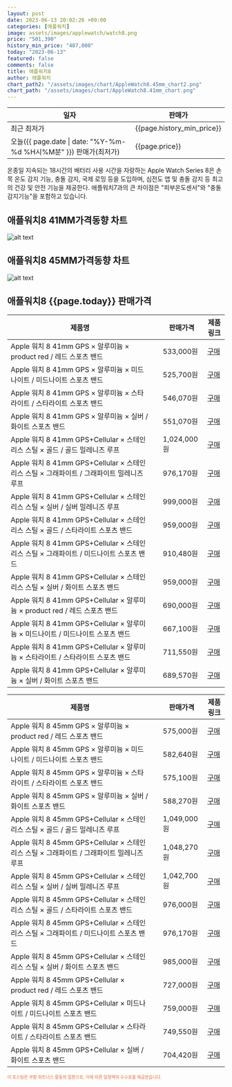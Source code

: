 ```yaml
---
layout: post
date: 2023-06-13 20:02:26 +09:00
categories: [애플워치]
image: assets/images/applewatch/watch8.png
price: "501,390"
history_min_price: "487,000"
today: "2023-06-13"
featured: false
comments: false
title: 애플워치8
author: 애플워치
chart_path2: "/assets/images/chart/AppleWatch8.45mm_chart2.png"
chart_path: "/assets/images/chart/AppleWatch8.41mm_chart.png"
---
```


<main>
<table id="rwd-table-large">
<thread>
<tr>
<th>일자</th>
<th>판매가</th>
</tr>
</thread>
<tbody>
<tr><td>최근 최저가</td><td>{{page.history_min_price}}</td></tr>
<tr><td>오늘({{ page.date | date: "%Y-%m-%d %H시%M분" }}) 판매가(최저가)</td><td>{{page.price}}</td></tr>
</tbody>
</table>
</main>


온종일 지속되는 18시간의 배터리 사용 시간을 자랑하는 Apple Watch Series 8은 손목 온도 감지 기능, 충돌 감지, 국제 로밍 등을 도입하며, 심전도 앱 및 충돌 감지 등 최고의 건강 및 안전 기능을 제공한다.
애플워치7과의 큰 차이점은 "피부온도센서"와 "충돌감지기능"을 포함하고 있습니다.

## 애플워치8 41MM가격동향 차트
![alt text]({{page.chart_path}} "애플워치8 41MM 차트")

## 애플워치8 45MM가격동향 차트
![alt text]({{page.chart_path2}} "애플워치8 45MM 차트")

## 애플워치8 {{page.today}} 판매가격
<main>
<table id="rwd-table-large">
  <thead>
    <tr>
      <th>제품명</th>
      <th></th>
      <th>판매가격</th>
      <th>제품링크</th>
    </tr>
  </thead>
  <tbody><tr>
        <td>Apple 워치 8 41mm GPS × 알루미늄 × product red / 레드 스포츠 밴드</td>
        <td></td>
        <td>533,000원</td>
        <td><a href='https://link.coupang.com/a/Tes9m' target='_blank'>구매</a></td>
        </tr><tr>
        <td>Apple 워치 8 41mm GPS × 알루미늄 × 미드나이트 / 미드나이트 스포츠 밴드</td>
        <td></td>
        <td>525,700원</td>
        <td><a href='https://link.coupang.com/a/TetfQ' target='_blank'>구매</a></td>
        </tr><tr>
        <td>Apple 워치 8 41mm GPS × 알루미늄 × 스타라이트 / 스타라이트 스포츠 밴드</td>
        <td></td>
        <td>546,070원</td>
        <td><a href='https://link.coupang.com/a/Tetm5' target='_blank'>구매</a></td>
        </tr><tr>
        <td>Apple 워치 8 41mm GPS × 알루미늄 × 실버 / 화이트 스포츠 밴드</td>
        <td></td>
        <td>551,070원</td>
        <td><a href='https://link.coupang.com/a/Tetth' target='_blank'>구매</a></td>
        </tr><tr>
        <td>Apple 워치 8 41mm GPS+Cellular × 스테인리스 스틸 × 골드 / 골드 밀레니즈 루프</td>
        <td></td>
        <td>1,024,000원</td>
        <td><a href='https://link.coupang.com/a/TetyY' target='_blank'>구매</a></td>
        </tr><tr>
        <td>Apple 워치 8 41mm GPS+Cellular × 스테인리스 스틸 × 그래파이트 / 그래파이트 밀레니즈 루프</td>
        <td></td>
        <td>976,170원</td>
        <td><a href='https://link.coupang.com/a/TetHA' target='_blank'>구매</a></td>
        </tr><tr>
        <td>Apple 워치 8 41mm GPS+Cellular × 스테인리스 스틸 × 실버 / 실버 밀레니즈 루프</td>
        <td></td>
        <td>999,000원</td>
        <td><a href='https://link.coupang.com/a/TetNh' target='_blank'>구매</a></td>
        </tr><tr>
        <td>Apple 워치 8 41mm GPS+Cellular × 스테인리스 스틸 × 골드 / 스타라이트 스포츠 밴드</td>
        <td></td>
        <td>959,000원</td>
        <td><a href='https://link.coupang.com/a/TetUP' target='_blank'>구매</a></td>
        </tr><tr>
        <td>Apple 워치 8 41mm GPS+Cellular × 스테인리스 스틸 × 그래파이트 / 미드나이트 스포츠 밴드</td>
        <td></td>
        <td>910,480원</td>
        <td><a href='https://link.coupang.com/a/Tet29' target='_blank'>구매</a></td>
        </tr><tr>
        <td>Apple 워치 8 41mm GPS+Cellular × 스테인리스 스틸 × 실버 / 화이트 스포츠 밴드</td>
        <td></td>
        <td>959,000원</td>
        <td><a href='https://link.coupang.com/a/Tet8E' target='_blank'>구매</a></td>
        </tr><tr>
        <td>Apple 워치 8 41mm GPS+Cellular × 알루미늄 × product red / 레드 스포츠 밴드</td>
        <td></td>
        <td>690,000원</td>
        <td><a href='https://link.coupang.com/a/Teuhd' target='_blank'>구매</a></td>
        </tr><tr>
        <td>Apple 워치 8 41mm GPS+Cellular × 알루미늄 × 미드나이트 / 미드나이트 스포츠 밴드</td>
        <td></td>
        <td>667,100원</td>
        <td><a href='https://link.coupang.com/a/Teuq3' target='_blank'>구매</a></td>
        </tr><tr>
        <td>Apple 워치 8 41mm GPS+Cellular × 알루미늄 × 스타라이트 / 스타라이트 스포츠 밴드</td>
        <td></td>
        <td>711,550원</td>
        <td><a href='https://link.coupang.com/a/Teu34' target='_blank'>구매</a></td>
        </tr><tr>
        <td>Apple 워치 8 41mm GPS+Cellular × 알루미늄 × 실버 / 화이트 스포츠 밴드</td>
        <td></td>
        <td>689,570원</td>
        <td><a href='https://link.coupang.com/a/Tevch' target='_blank'>구매</a></td>
        </tr></tbody>
</table>

<table id="rwd-table-large">
  <thead>
    <tr>
      <th>제품명</th>
      <th></th>
      <th>판매가격</th>
      <th>제품링크</th>
    </tr>
  </thead>
  <tbody>               
                <tr>
            <td>Apple 워치 8 45mm GPS × 알루미늄 × product red / 레드 스포츠 밴드</td>
            <td></td>
            <td>575,000원</td>
            <td><a href='https://link.coupang.com/a/Tevmm' target='_blank'>구매</a></td>
            </tr><tr>
            <td>Apple 워치 8 45mm GPS × 알루미늄 × 미드나이트 / 미드나이트 스포츠 밴드</td>
            <td></td>
            <td>582,640원</td>
            <td><a href='https://link.coupang.com/a/TevqK' target='_blank'>구매</a></td>
            </tr><tr>
            <td>Apple 워치 8 45mm GPS × 알루미늄 × 스타라이트 / 스타라이트 스포츠 밴드</td>
            <td></td>
            <td>575,100원</td>
            <td><a href='https://link.coupang.com/a/TevxI' target='_blank'>구매</a></td>
            </tr><tr>
            <td>Apple 워치 8 45mm GPS × 알루미늄 × 실버 / 화이트 스포츠 밴드</td>
            <td></td>
            <td>588,270원</td>
            <td><a href='https://link.coupang.com/a/TevC7' target='_blank'>구매</a></td>
            </tr><tr>
            <td>Apple 워치 8 45mm GPS+Cellular × 스테인리스 스틸 × 골드 / 골드 밀레니즈 루프</td>
            <td></td>
            <td>1,049,000원</td>
            <td><a href='https://link.coupang.com/a/TevIm' target='_blank'>구매</a></td>
            </tr><tr>
            <td>Apple 워치 8 45mm GPS+Cellular × 스테인리스 스틸 × 그래파이트 / 그래파이트 밀레니즈 루프</td>
            <td></td>
            <td>1,048,270원</td>
            <td><a href='https://link.coupang.com/a/TevNd' target='_blank'>구매</a></td>
            </tr><tr>
            <td>Apple 워치 8 45mm GPS+Cellular × 스테인리스 스틸 × 실버 / 실버 밀레니즈 루프</td>
            <td></td>
            <td>1,042,700원</td>
            <td><a href='https://link.coupang.com/a/TevRD' target='_blank'>구매</a></td>
            </tr><tr>
            <td>Apple 워치 8 45mm GPS+Cellular × 스테인리스 스틸 × 골드 / 스타라이트 스포츠 밴드</td>
            <td></td>
            <td>976,000원</td>
            <td><a href='https://link.coupang.com/a/TevXC' target='_blank'>구매</a></td>
            </tr><tr>
            <td>Apple 워치 8 45mm GPS+Cellular × 스테인리스 스틸 × 그래파이트 / 미드나이트 스포츠 밴드</td>
            <td></td>
            <td>976,170원</td>
            <td><a href='https://link.coupang.com/a/Tev3P' target='_blank'>구매</a></td>
            </tr><tr>
            <td>Apple 워치 8 45mm GPS+Cellular × 스테인리스 스틸 × 실버 / 화이트 스포츠 밴드</td>
            <td></td>
            <td>985,000원</td>
            <td><a href='https://link.coupang.com/a/Tev63' target='_blank'>구매</a></td>
            </tr><tr>
            <td>Apple 워치 8 45mm GPS+Cellular × product red / 레드 스포츠 밴드</td>
            <td></td>
            <td>727,000원</td>
            <td><a href='https://link.coupang.com/a/Tewcp' target='_blank'>구매</a></td>
            </tr><tr>
            <td>Apple 워치 8 45mm GPS+Cellular × 미드나이트 / 미드나이트 스포츠 밴드</td>
            <td></td>
            <td>759,000원</td>
            <td><a href='https://link.coupang.com/a/Tewh2' target='_blank'>구매</a></td>
            </tr><tr>
            <td>Apple 워치 8 45mm GPS+Cellular × 스타라이트 / 스타라이트 스포츠 밴드</td>
            <td></td>
            <td>749,550원</td>
            <td><a href='https://link.coupang.com/a/TewnL' target='_blank'>구매</a></td>
            </tr><tr>
            <td>Apple 워치 8 45mm GPS+Cellular × 실버 / 화이트 스포츠 밴드</td>
            <td></td>
            <td>704,420원</td>
            <td><a href='https://link.coupang.com/a/Tewrj' target='_blank'>구매</a></td>
            </tr>
</tbody>
</table>                 
                
</main>
<div style="color:#e56a2c;font-size: 0.7em;" >
이 포스팅은 쿠팡 파트너스 활동의 일환으로, 이에 따른 일정액의 수수료를 제공받습니다.
</div>
